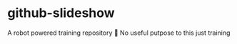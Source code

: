 # github-slideshow
A robot powered training repository :robot:
No useful putpose to this 
just training

